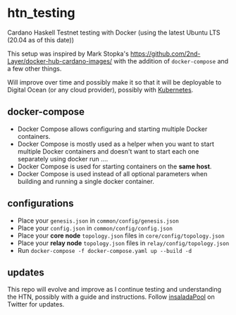 # htn_testing #

Cardano Haskell Testnet testing with Docker (using the latest Ubuntu LTS (20.04 as of this date))

This setup was inspired by Mark Stopka's https://github.com/2nd-Layer/docker-hub-cardano-images/ with the addition of ```docker-compose``` and a few other things.

Will improve over time and possibly make it so that it will be deployable to Digital Ocean (or any cloud provider), possibly with [Kubernetes](https://www.youtube.com/playlist?list=PLOspHqNVtKABAVX4azqPIu6UfsPzSu2YN).

## docker-compose ##

- Docker Compose allows configuring and starting multiple Docker containers.
- Docker Compose is mostly used as a helper when you want to start multiple Docker containers and doesn't want to start each one separately using docker run ....
- Docker Compose is used for starting containers on the **same host**.
- Docker Compose is used instead of all optional parameters when building and running a single docker container.

## configurations ##

- Place your ```genesis.json``` in ```common/config/genesis.json```
- Place your ```config.json``` in ```common/config/config.json```
- Place your **core node** ```topology.json``` files in ```core/config/topology.json```
- Place your **relay node** ```topology.json``` files in ```relay/config/topology.json```
- Run ```docker-compose -f docker-compose.yaml up --build -d```

## updates ##

This repo will evolve and improve as I continue testing and understanding the HTN, possibly with a guide and instructions. Follow [insaladaPool](https://twitter.com/insaladaPool) on Twitter for updates.
